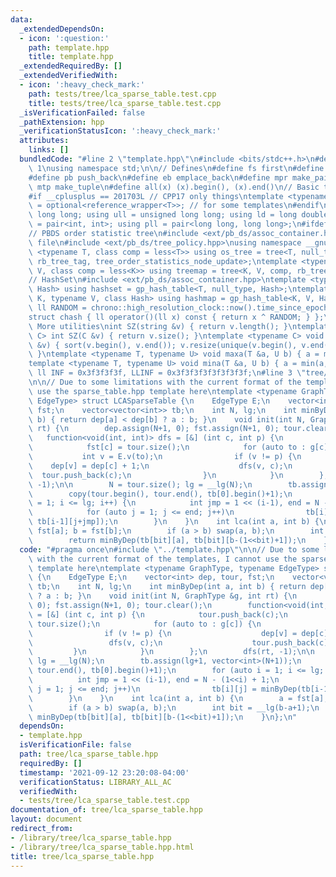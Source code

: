 ```yaml
---
data:
  _extendedDependsOn:
  - icon: ':question:'
    path: template.hpp
    title: template.hpp
  _extendedRequiredBy: []
  _extendedVerifiedWith:
  - icon: ':heavy_check_mark:'
    path: tests/tree/lca_sparse_table.test.cpp
    title: tests/tree/lca_sparse_table.test.cpp
  _isVerificationFailed: false
  _pathExtension: hpp
  _verificationStatusIcon: ':heavy_check_mark:'
  attributes:
    links: []
  bundledCode: "#line 2 \"template.hpp\"\n#include <bits/stdc++.h>\n#define DEBUG\
    \ 1\nusing namespace std;\n\n// Defines\n#define fs first\n#define sn second\n\
    #define pb push_back\n#define eb emplace_back\n#define mpr make_pair\n#define\
    \ mtp make_tuple\n#define all(x) (x).begin(), (x).end()\n// Basic type definitions\n\
    #if __cplusplus == 201703L // CPP17 only things\ntemplate <typename T> using opt_ref\
    \ = optional<reference_wrapper<T>>; // for some templates\n#endif\nusing ll =\
    \ long long; using ull = unsigned long long; using ld = long double;\nusing pii\
    \ = pair<int, int>; using pll = pair<long long, long long>;\n#ifdef __GNUG__\n\
    // PBDS order statistic tree\n#include <ext/pb_ds/assoc_container.hpp> // Common\
    \ file\n#include <ext/pb_ds/tree_policy.hpp>\nusing namespace __gnu_pbds;\ntemplate\
    \ <typename T, class comp = less<T>> using os_tree = tree<T, null_type, comp,\
    \ rb_tree_tag, tree_order_statistics_node_update>;\ntemplate <typename K, typename\
    \ V, class comp = less<K>> using treemap = tree<K, V, comp, rb_tree_tag, tree_order_statistics_node_update>;\n\
    // HashSet\n#include <ext/pb_ds/assoc_container.hpp>\ntemplate <typename T, class\
    \ Hash> using hashset = gp_hash_table<T, null_type, Hash>;\ntemplate <typename\
    \ K, typename V, class Hash> using hashmap = gp_hash_table<K, V, Hash>;\nconst\
    \ ll RANDOM = chrono::high_resolution_clock::now().time_since_epoch().count();\n\
    struct chash { ll operator()(ll x) const { return x ^ RANDOM; } };\n#endif\n//\
    \ More utilities\nint SZ(string &v) { return v.length(); }\ntemplate <typename\
    \ C> int SZ(C &v) { return v.size(); }\ntemplate <typename C> void UNIQUE(vector<C>\
    \ &v) { sort(v.begin(), v.end()); v.resize(unique(v.begin(), v.end()) - v.begin());\
    \ }\ntemplate <typename T, typename U> void maxa(T &a, U b) { a = max(a, b); }\n\
    template <typename T, typename U> void mina(T &a, U b) { a = min(a, b); }\nconst\
    \ ll INF = 0x3f3f3f3f, LLINF = 0x3f3f3f3f3f3f3f3f;\n#line 3 \"tree/lca_sparse_table.hpp\"\
    \n\n// Due to some limitations with the current format of the templates, I cannot\
    \ use the sparse_table.hpp template here\ntemplate <typename GraphType, typename\
    \ EdgeType> struct LCASparseTable {\n    EdgeType E;\n    vector<int> dep, tour,\
    \ fst;\n    vector<vector<int>> tb;\n    int N, lg;\n    int minByDep(int a, int\
    \ b) { return dep[a] < dep[b] ? a : b; }\n    void init(int N, GraphType &g, int\
    \ rt) {\n        dep.assign(N+1, 0); fst.assign(N+1, 0); tour.clear();\n     \
    \   function<void(int, int)> dfs = [&] (int c, int p) {\n            tour.push_back(c);\n\
    \            fst[c] = tour.size();\n            for (auto to : g[c]) {\n     \
    \           int v = E.v(to);\n                if (v != p) {\n                \
    \    dep[v] = dep[c] + 1;\n                    dfs(v, c);\n                  \
    \  tour.push_back(c);\n                }\n            }\n        };\n        dfs(rt,\
    \ -1);\n\n        N = tour.size(); lg = __lg(N);\n        tb.assign(lg+1, vector<int>(N+1));\n\
    \        copy(tour.begin(), tour.end(), tb[0].begin()+1);\n        for (auto i\
    \ = 1; i <= lg; i++) {\n            int jmp = 1 << (i-1), end = N - (1<<i) + 1;\n\
    \            for (auto j = 1; j <= end; j++)\n                tb[i][j] = minByDep(tb[i-1][j],\
    \ tb[i-1][j+jmp]);\n        }\n    }\n    int lca(int a, int b) {\n        a =\
    \ fst[a]; b = fst[b];\n        if (a > b) swap(a, b);\n        int bit = __lg(b-a+1);\n\
    \        return minByDep(tb[bit][a], tb[bit][b-(1<<bit)+1]);\n    }\n};\n"
  code: "#pragma once\n#include \"../template.hpp\"\n\n// Due to some limitations\
    \ with the current format of the templates, I cannot use the sparse_table.hpp\
    \ template here\ntemplate <typename GraphType, typename EdgeType> struct LCASparseTable\
    \ {\n    EdgeType E;\n    vector<int> dep, tour, fst;\n    vector<vector<int>>\
    \ tb;\n    int N, lg;\n    int minByDep(int a, int b) { return dep[a] < dep[b]\
    \ ? a : b; }\n    void init(int N, GraphType &g, int rt) {\n        dep.assign(N+1,\
    \ 0); fst.assign(N+1, 0); tour.clear();\n        function<void(int, int)> dfs\
    \ = [&] (int c, int p) {\n            tour.push_back(c);\n            fst[c] =\
    \ tour.size();\n            for (auto to : g[c]) {\n                int v = E.v(to);\n\
    \                if (v != p) {\n                    dep[v] = dep[c] + 1;\n   \
    \                 dfs(v, c);\n                    tour.push_back(c);\n       \
    \         }\n            }\n        };\n        dfs(rt, -1);\n\n        N = tour.size();\
    \ lg = __lg(N);\n        tb.assign(lg+1, vector<int>(N+1));\n        copy(tour.begin(),\
    \ tour.end(), tb[0].begin()+1);\n        for (auto i = 1; i <= lg; i++) {\n  \
    \          int jmp = 1 << (i-1), end = N - (1<<i) + 1;\n            for (auto\
    \ j = 1; j <= end; j++)\n                tb[i][j] = minByDep(tb[i-1][j], tb[i-1][j+jmp]);\n\
    \        }\n    }\n    int lca(int a, int b) {\n        a = fst[a]; b = fst[b];\n\
    \        if (a > b) swap(a, b);\n        int bit = __lg(b-a+1);\n        return\
    \ minByDep(tb[bit][a], tb[bit][b-(1<<bit)+1]);\n    }\n};\n"
  dependsOn:
  - template.hpp
  isVerificationFile: false
  path: tree/lca_sparse_table.hpp
  requiredBy: []
  timestamp: '2021-09-12 23:20:08-04:00'
  verificationStatus: LIBRARY_ALL_AC
  verifiedWith:
  - tests/tree/lca_sparse_table.test.cpp
documentation_of: tree/lca_sparse_table.hpp
layout: document
redirect_from:
- /library/tree/lca_sparse_table.hpp
- /library/tree/lca_sparse_table.hpp.html
title: tree/lca_sparse_table.hpp
---
```


